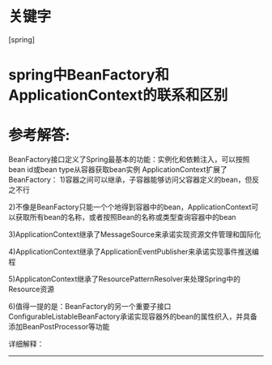 # 关键字

 \[spring\]

# spring中BeanFactory和ApplicationContext的联系和区别


# 参考解答:

BeanFactory接口定义了Spring最基本的功能：实例化和依赖注入，可以按照bean id或bean type从容器获取bean实例
ApplicationContext扩展了BeanFactory：
1)容器之间可以继承，子容器能够访问父容器定义的bean，但反之不行

2)不像是BeanFactory只能一个个地得到容器中的bean，ApplicationContext可以获取所有bean的名称，或者按照Bean的名称或类型查询容器中的bean

3)ApplicationContext继承了MessageSource来承诺实现资源文件管理和国际化

4)ApplicationContext继承了ApplicationEventPublisher来承诺实现事件推送编程

5)ApplicatonContext继承了ResourcePatternResolver来处理Spring中的Resource资源

6)值得一提的是：BeanFactory的另一个重要子接口
ConfigurableListableBeanFactory承诺实现容器外的bean的属性织入，并具备添加BeanPostProcessor等功能

详细解释：

---